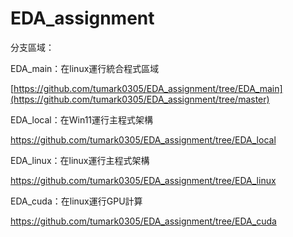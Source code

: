 # EDA_assignment

分支區域：

EDA_main：在linux運行統合程式區域

[https://github.com/tumark0305/EDA_assignment/tree/EDA_main](https://github.com/tumark0305/EDA_assignment/tree/master)

EDA_local：在Win11運行主程式架構

https://github.com/tumark0305/EDA_assignment/tree/EDA_local

EDA_linux：在linux運行主程式架構

https://github.com/tumark0305/EDA_assignment/tree/EDA_linux

EDA_cuda：在linux運行GPU計算

https://github.com/tumark0305/EDA_assignment/tree/EDA_cuda
